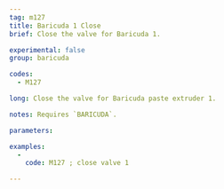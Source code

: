 ```yaml
---
tag: m127
title: Baricuda 1 Close
brief: Close the valve for Baricuda 1.

experimental: false
group: baricuda

codes:
  - M127

long: Close the valve for Baricuda paste extruder 1.

notes: Requires `BARICUDA`.

parameters:

examples:
  -
    code: M127 ; close valve 1

---
```


